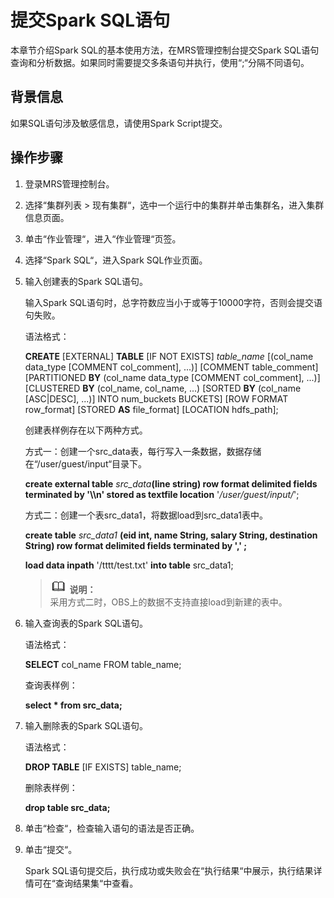 # 提交Spark SQL语句<a name="ZH-CN_TOPIC_0021633632"></a>

本章节介绍Spark SQL的基本使用方法，在MRS管理控制台提交Spark SQL语句查询和分析数据。如果同时需要提交多条语句并执行，使用“;“分隔不同语句。

## 背景信息<a name="section5888004181153"></a>

如果SQL语句涉及敏感信息，请使用Spark Script提交。

## 操作步骤<a name="section1616959510853"></a>

1.  登录MRS管理控制台。
2.  选择“集群列表 \> 现有集群“，选中一个运行中的集群并单击集群名，进入集群信息页面。
3.  单击“作业管理“，进入“作业管理“页签。
4.  选择“Spark SQL“，进入Spark SQL作业页面。
5.  输入创建表的Spark SQL语句。

    输入Spark SQL语句时，总字符数应当小于或等于10000字符，否则会提交语句失败。

    语法格式：

    **CREATE** \[EXTERNAL\] **TABLE** \[IF NOT EXISTS\] _table\_name_ \[\(col\_name data\_type \[COMMENT col\_comment\], ...\)\] \[COMMENT table\_comment\] \[PARTITIONED **BY** \(col\_name data\_type \[COMMENT col\_comment\], ...\)\] \[CLUSTERED **BY** \(col\_name, col\_name, ...\) \[SORTED **BY** \(col\_name \[ASC|DESC\], ...\)\] INTO num\_buckets BUCKETS\] \[ROW FORMAT row\_format\] \[STORED **AS**  file\_format\] \[LOCATION hdfs\_path\];

    创建表样例存在以下两种方式。

    方式一：创建一个src\_data表，每行写入一条数据，数据存储在“/user/guest/input“目录下。

    **create external table** _src\_data_**\(line string\) row format delimited fields terminated by '\\\\n' stored as textfile location** '_/user/guest/input/_';

    方式二：创建一个表src\_data1，将数据load到src\_data1表中。

    **create table** _src\_data1_ **\(eid int, name String, salary String, destination String\) row format delimited fields terminated by ',' ;**

    **load data inpath** '/tttt/test.txt' **into table** src\_data1;

    >![](public_sys-resources/icon-note.gif) **说明：**   
    >采用方式二时，OBS上的数据不支持直接load到新建的表中。  

6.  输入查询表的Spark SQL语句。

    语法格式：

    **SELECT** col\_name FROM table\_name;

    查询表样例：

    **select \* from src\_data;**

7.  输入删除表的Spark SQL语句。

    语法格式：

    **DROP TABLE** \[IF EXISTS\] table\_name;

    删除表样例：

    **drop table src\_data;**

8.  单击“检查“，检查输入语句的语法是否正确。
9.  单击“提交“。

    Spark SQL语句提交后，执行成功或失败会在“执行结果“中展示，执行结果详情可在“查询结果集“中查看。


